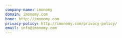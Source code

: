 ```yaml
---
company-name: imonomy
domain: imonomy.com
home: http://imonomy.com
privacy-policy: http://imonomy.com/privacy-policy/
email: info@imonomy.com
---
```




